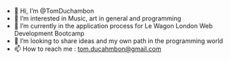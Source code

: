 - 👋 Hi, I’m @TomDuchambon
- 👀 I’m interested in Music, art in general and programming
- 🌱 I’m currently in the application process for Le Wagon London Web Development Bootcamp 
- 💞️ I’m looking to share ideas and my own path in the programming world
- 📫 How to reach me : tom.ducahmbon@gmail.com

<!---
TomDuchambon/TomDuchambon is a ✨ special ✨ repository because its `README.md` (this file) appears on your GitHub profile.
You can click the Preview link to take a look at your changes.
--->
